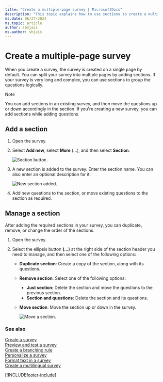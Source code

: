 ```yaml
---
title: "Create a multiple-page survey | MicrosoftDocs"
description: "This topic explains how to use sections to create a multiple-page survey with Dynamics 365 Customer Voice."
ms.date: 06/27/2024
ms.topic: article
author: sbmjais
ms.author: shjais
---
```


# Create a multiple-page survey

When you create a survey, the survey is created on a single page by default. You can split your survey into multiple pages by adding sections. If your survey is very long and complex, you can use sections to group the questions logically.

> [!NOTE]
> You can add sections in an existing survey, and then move the questions up or down accordingly in the section. If you're creating a new survey, you can add sections while adding questions.

## Add a section

1.	Open the survey.

2.	Select **Add new**, select **More** (...), and then select **Section**.

    ![Section button.](media/section-button.png "Section button")

3.	A new section is added to the survey. Enter the section name. You can also enter an optional description for it.

    ![New section added.](media/section-name.png "New section added")

4.	Add new questions to the section, or move existing questions to the section as required.

## Manage a section

After adding the required sections in your survey, you can duplicate, remove, or change the order of the sections.

1.	Open the survey.

2.	Select the ellipsis button **(...)** at the right side of the section header you need to manage, and then select one of the following options:

    - **Duplicate section**: Create a copy of the section, along with its questions.
    - **Remove section**: Select one of the following options:
        - **Just section**: Delete the section and move the questions to the previous section.
        - **Section and questions**: Delete the section and its questions.
    - **Move section**: Move the section up or down in the survey.

        ![Move a section.](media/move-section.png "Move a section")

### See also

[Create a survey](create-survey.md)<br>
[Preview and test a survey](preview-test-survey.md)<br>
[Create a branching rule](create-branching-rule.md)<br>
[Personalize a survey](personalize-survey.md)<br>
[Format text in a survey](survey-text-format.md)<br>
[Create a multilingual survey](create-multilingual-survey.md)


[!INCLUDE[footer-include](includes/footer-banner.md)]

